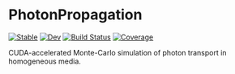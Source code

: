 # PhotonPropagation

[![Stable](https://img.shields.io/badge/docs-stable-blue.svg)](https://plenum-group.github.io/PhotonPropagation.jl/stable/)
[![Dev](https://img.shields.io/badge/docs-dev-blue.svg)](https://plenum-group.github.io/PhotonPropagation.jl/dev/)
[![Build Status](https://github.com/plenum-group/PhotonPropagation.jl/actions/workflows/CI.yml/badge.svg?branch=main)](https://github.com/plenum-group/PhotonPropagation.jl/actions/workflows/CI.yml?query=branch%3Amain)
[![Coverage](https://codecov.io/gh/plenum-group/PhotonPropagation.jl/branch/main/graph/badge.svg)](https://codecov.io/gh/plenum-group/PhotonPropagation.jl)

CUDA-accelerated Monte-Carlo simulation of photon transport in homogeneous media.